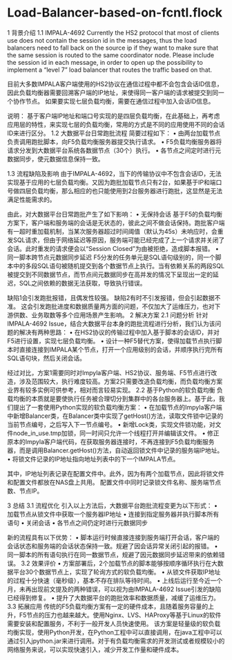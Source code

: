 # Load-Balancer-based-on-fcntl.flock
1 背景介绍
1.1 IMPALA-4692
Currently the HS2 protocol that most of clients use does not contain the session id in the messages, thus the load balancers need to fall back on the source ip if they want to make sure that the same session is routed to the same coordinator node.
Please include the session id in each message, in order to open up the possibility to implement a “level 7” load balancer that routes the traffic based on that.

目前大多数IMPALA客户端使用的HS2协议在通信过程中都不会包含会话ID信息，因此负载均衡器需要回溯客户端的IP地址，来使得同一客户端的请求被提交到同一个协作节点。
如果要实现七层负载均衡，需要在通信过程中加入会话ID信息。

说明：
基于客户端IP地址和端口号实现的是四层负载均衡，在此基础上，再考虑应用层的特性，来实现七层的负载均衡，常用的方式是不同的应用使用不同的会话ID来进行区分。
1.2 大数据平台日常跑批流程
简要过程如下：
	•	由两台加载节点负责调用跑批脚本，向F5负载均衡服务器提交执行请求。
	•	F5负载均衡服务器将请求分发到大数据平台系统各数据节点（30个）执行。
	•	各节点之间定时进行元数据同步，使元数据信息保持一致。


1.3 流程缺陷及影响
由于IMPALA-4692，当下的传输协议中不包含会话ID，无法实现基于应用的七层负载均衡。又因为跑批加载节点只有2台，如果基于IP和端口号做四层负载均衡，那么相应的也只能使用到2台服务器进行跑批，这显然是无法满足性能需求的。

由此，对大数据平台日常跑批产生了如下影响：
	•	无保持会话
基于F5的负载均衡方案下，客户端和服务端的会话是无状态的，彼此之间不做会话保持。跑批客户端有一超时重加载机制，当某次服务器超过时间阈值（默认为45s）未响应时，会重发SQL请求，但由于网络延迟等原因，服务端可能已经完成了上一个请求并关闭了会话。此时重发的请求便会以“Session Closed”为由被拒绝，造成脚本报错。
	•	同一脚本跨节点元数据同步延迟
F5分发的任务单元是SQL语句级别的，同一个脚本中的多段SQL语句被随机提交到各个数据节点上执行。当有依赖关系的两段SQL被提交到不同数据节点，而节点间元数据同步在高并发的情况下呈现出一定的延迟，SQL之间依赖的数据无法获取，导致执行错误。

缺陷1会引发跑批报错，且偶发性较强。
缺陷2有时不引发报错，但会引起数据不准。
这会引发跑批进度和数据质量两方面的问题，不仅加大了运维压力，也对下游供数、业务取数等多个应用场景产生影响。
2 解决方案
2.1 问题分析
针对IMPALA-4692 Issue，结合大数据平台本身的跑批流程进行分析，我们认为该问题的解决有两种思路：
	•	在HS2协议的传输过程中加入基于脚本的会话ID，并对F5进行设置，实现七层负载均衡。
	•	设计一种F5替代方案，使得加载节点执行脚本时直接连接到IMPALA某个节点，打开一个应用级别的会话，并顺序执行完所有SQL语句块，然后关闭会话。

经过对比，方案1需要同时对Impyla客户端、HS2协议、服务端、F5节点进行改造，涉及范围较大，执行难度较高。方案2只需要改造负载均衡，而负载均衡方案业界有较多实例可供参考，相对而言较易实现。
2.2 基于Python的软负载均衡
负载均衡的本质就是要使执行任务被合理切分到集群中的各台服务器上。基于此，我们提出了一套使用Python实现的软负载均衡方案：
	•	在加载节点的Impyla客户端中新增Balancer类，在Balancer类中实现了getHost()方法，读取文件锁中记录的当前节点编号，之后写入下一节点编号。
	•	新增Lock类，实现文件锁功能，对文件node_in_use.tmp加锁，同一时间只允许一个线程打开并编辑该文件。
	•	修正原本的Impyla客户端代码，在获取服务器连接时，不再连接到F5负载均衡服务器，而是调用Balancer.getHost()方法，自动返回锁文件中记录的服务端IP地址。
	•	将锁文件记录的IP地址指向地址列表中的下一个IMPALA节点。

其中，IP地址列表记录在配置文件中。此外，因为有两个加载节点，因此将锁文件和配置文件都放在NAS盘上共用。
配置文件中同时记录锁文件名称、服务端节点数、节点IP。

3 总结
3.1 流程优化
引入以上方法后，大数据平台跑批流程变更为以下形式：
	•	加载节点从锁文件中获取一个服务器IP地址
	•	连接到指定服务器并执行脚本所有语句
	•	关闭会话
	•	各节点之间仍定时进行元数据同步

新的流程具有以下优势：
	•	脚本运行时候直接连接到服务端打开会话，客户端的会话状态和服务端的会话状态保持一致。规避了因会话异常关闭引起的报错。
	•	同一脚本的所有语句执行在同一数据节点，规避了因元数据同步延迟带来的依赖错误。
3.2 效果评价
	•	方案部署后，2个加载节点的脚本能够按顺序循环执行在大数据平台30个数据节点上，实现了轮询方式的软负载均衡。
	•	从锁文件获取IP地址的过程十分快速（毫秒级），基本不存在排队等待时间。
	•	上线后运行至今近一个月，未再出现前文提及的两种错误，可以视为由IMPALA-4692 Issue引发的缺陷已经得到修复。
	•	提升了大数据平台的跑批效率和数据质量，减缓了运维压力。
3.3 拓展应用
传统的F5负载均衡方案有一定的硬件成本，且随着服务容量的上升，F5节点的压力也越来越大。使用Nginx、LVS、HAProxy等基于Linux的软件需要安装和配置服务，不利于一般开发人员快速使用。
该方案是轻量级的软负载均衡实现，使用Python开发，在Python工程中可以直接调用，在java工程中可以通过引入jpython.jar来进行调用。对于有负载均衡需求的开发测试或者规模较小的网络服务来说，可以实现快速引入，减少开发工作量和硬件成本。
